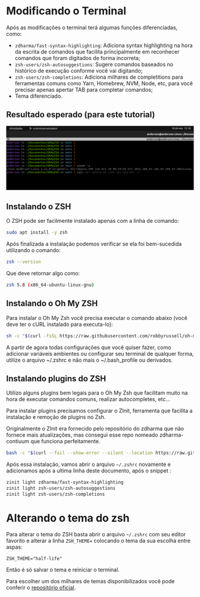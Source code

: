 # Modificando o Terminal

Após as modificações o terminal terá algumas funções diferenciadas, como:

- `zdharma/fast-syntax-highlighting`: Adiciona syntax highlighting na hora da escrita de comandos que facilita principalmente em reconhecer comandos que foram digitados de forma incorreta;
- `zsh-users/zsh-autosuggestions`: Sugere comandos baseados no histórico de execução conforme você vai digitando;
- `zsh-users/zsh-completions`: Adiciona milhares de completitions para ferramentas comuns como Yarn, Homebrew, NVM, Node, etc, para você precisar apenas apertar TAB para completar comandos;
- Tema diferenciado.

## Resultado esperado (para este tutorial)

![OhMyZsh](OhMyZsh.png)
  
## Instalando o ZSH

O ZSH pode ser facilmente instalado apenas com a linha de comando:

```bash
sudo apt install -y zsh
```
Após finalizada a instalação podemos verificar se ela foi bem-sucedida utilizando o comando:

```bash
zsh --version
```
Que deve retornar algo como:

```bash
zsh 5.8 (x86_64-ubuntu-linux-gnu)
```

## Instalando o Oh My ZSH

Para instalar o Oh My Zsh você precisa executar o comando abaixo (você deve ter o cURL instalado para executa-lo):

```bash
sh -c "$(curl -fsSL https://raw.githubusercontent.com/robbyrussell/oh-my-zsh/master/tools/install.sh)"
```

A partir de agora todas configurações que você quiser fazer, como adicionar variáveis ambientes ou configurar seu terminal de qualquer forma, utilize o arquivo ~/.zshrc e não mais o ~/.bash_profile ou derivados.

## Instalando plugins do ZSH

Utilizo alguns plugins bem legais para o Oh My Zsh que facilitam muito na hora de executar comandos comuns, realizar autocompletes, etc...

Para instalar plugins precisamos configurar o ZInit, ferramenta que facilita a instalação e remoção de plugins no Zsh.

Originalmente o ZInit era fornecido pelo repositório do zdharma que não fornece mais atualizações, mas consegui esse repo nomeado zdharma-contiuum que funciona perfeitamente.

```bash
bash -c "$(curl --fail --show-error --silent --location https://raw.githubusercontent.com/zdharma-continuum/zinit/HEAD/scripts/install.sh)"

```

Após essa instalação, vamos abrir o arquivo `~/.zshrc` novamente e adicionamos após a ultima linha deste documento, após o snippet :

```
zinit light zdharma/fast-syntax-highlighting
zinit light zsh-users/zsh-autosuggestions
zinit light zsh-users/zsh-completions
```

# Alterando o tema do zsh

Para alterar o tema do ZSH basta abrir o arquivo `~/.zshrc` com seu editor favorito e alterar a linha `ZSH_THEME=` colocando o tema da sua escolha entre aspas:

```
ZSH_THEME="half-life"
```
Então é só salvar o tema e reiniciar o terminal.

Para escolher um dos milhares de temas disponibilizados você pode conferir o [repositório oficial](https://github.com/ohmyzsh/ohmyzsh/wiki/Themes).
